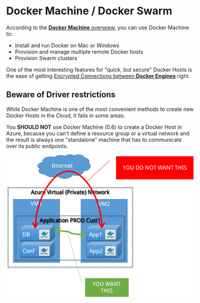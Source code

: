 # Docker Machine / Docker Swarm

According to the [**Docker Machine** overwiew](https://docs.docker.com/machine/overview/), you can use Docker Machine to:

* Install and run Docker on Mac or Windows
* Provision and manage multiple remote Docker hosts
* Provision Swarm clusters

One of the most interesting features for "quick, but secure" Docker Hosts is the ease of getting [Encrypted Connections between **Docker Engines**](work/DockerEngine.md#enforce-encrypted-ssl-connections-to-the-docker-daemon-api) right.

## Beware of Driver restrictions

While Docker Machine is one of the most convenient methods to create new Docker Hosts in the Cloud, it fails in some areas.

You **SHOULD NOT** use Docker Machine (0.6) to create a Docker Host in Azure, because you can't define a resource group or a virtual network and the result is always one "standalone" machine that has to communicate over its public endpoints.

![](images/DockerMachineAzureNetworking.png)